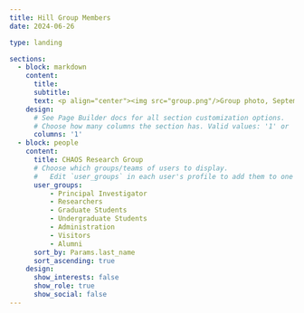 ```yaml
---
title: Hill Group Members
date: 2024-06-26

type: landing

sections:
  - block: markdown
    content:
      title: 
      subtitle: 
      text: <p align="center"><img src="group.png"/>Group photo, September 2024. (from left to right) Rebecca Oh, Evan White, Evan Sudler, Marina Vicens-Miquel, Aaron Hill, Nathan Erickson, Christian McGinty, Hanna McDaniel, Kelly Geiger</p>
    design:
      # See Page Builder docs for all section customization options.
      # Choose how many columns the section has. Valid values: '1' or '2'.
      columns: '1'  
  - block: people
    content:
      title: CHAOS Research Group
      # Choose which groups/teams of users to display.
      #   Edit `user_groups` in each user's profile to add them to one or more of these groups.
      user_groups:
          - Principal Investigator
          - Researchers
          - Graduate Students
          - Undergraduate Students
          - Administration
          - Visitors
          - Alumni
      sort_by: Params.last_name
      sort_ascending: true
    design:
      show_interests: false
      show_role: true
      show_social: false
---
```


